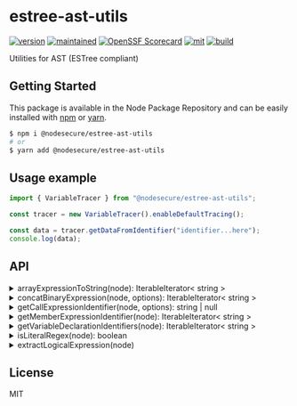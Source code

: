 # estree-ast-utils

[![version](https://img.shields.io/github/package-json/v/NodeSecure/js-x-ray?filename=workspaces%2Festree-ast-utils%2Fpackage.json&style=for-the-badge)](https://www.npmjs.com/package/@nodesecure/estree-ast-utils)
[![maintained](https://img.shields.io/badge/Maintained%3F-yes-green.svg?style=for-the-badge)](https://github.com/NodeSecure/js-x-ray/blob/master/workspaces/estree-ast-utils/graphs/commit-activity)
[![OpenSSF
Scorecard](https://api.securityscorecards.dev/projects/github.com/NodeSecure/js-x-ray/badge?style=for-the-badge)](https://api.securityscorecards.dev/projects/github.com/NodeSecure/js-x-ray)
[![mit](https://img.shields.io/github/license/NodeSecure/js-x-ray?style=for-the-badge)](https://github.com/NodeSecure/js-x-ray/blob/master/workspaces/estree-ast-utils/LICENSE)
[![build](https://img.shields.io/github/actions/workflow/status/NodeSecure/js-x-ray/estree-ast-utils.yml?style=for-the-badge)](https://github.com/NodeSecure/js-x-ray/actions?query=workflow%3A%22estree+ast+utils+CI%22)

Utilities for AST (ESTree compliant)

## Getting Started

This package is available in the Node Package Repository and can be easily installed with [npm](https://docs.npmjs.com/getting-started/what-is-npm) or [yarn](https://yarnpkg.com).

```bash
$ npm i @nodesecure/estree-ast-utils
# or
$ yarn add @nodesecure/estree-ast-utils
```

## Usage example

```js
import { VariableTracer } from "@nodesecure/estree-ast-utils";

const tracer = new VariableTracer().enableDefaultTracing();

const data = tracer.getDataFromIdentifier("identifier...here");
console.log(data);
```

## API

<details><summary>arrayExpressionToString(node): IterableIterator< string ></summary>

Translate an ESTree ArrayExpression into an iterable of Literal value.

```js
["foo", "bar"];
```

will return `"foo"` then `"bar"`.

</details>

<details><summary>concatBinaryExpression(node, options): IterableIterator< string ></summary>

Return all Literal part of a given Binary Expression.

```js
"foo" + "bar";
```

will return `"foo"` then `"bar"`.

One of the options of the method is `stopOnUnsupportedNode`, if true it will throw an Error if the left or right side of the Expr is not a supported type.

</details>

<details><summary>getCallExpressionIdentifier(node, options): string | null</summary>

Return the identifier name of the CallExpression (or null if there is none).

```js
foobar();
```

will return `"foobar"`.

One of the options of the method is `resolveCallExpression` (which is true by default).

Sometimes you don't want to resolve/jump early CallExpression like in the following example:
```js
require('./file.js')();
//     ^ Second     ^ First
```

With **resolveCallExpression** equal to **false** the function return `null`.


</details>

<details><summary>getMemberExpressionIdentifier(node): IterableIterator< string ></summary>

Return the identifier name of the CallExpression (or null if there is none).

```js
foo.bar();
```

will return `"foo"` then `"bar"`.

</details>

<details><summary>getVariableDeclarationIdentifiers(node): IterableIterator< string ></summary>

Get all variables identifier name.

```js
const [foo, bar] = [1, 2];
```

will return `"foo"` then `"bar"`.

</details>

<details><summary>isLiteralRegex(node): boolean</summary>

Return `true` if the given Node is a Literal Regex Node.

```js
/^hello/g;
```

</details>

<details><summary>extractLogicalExpression(node)</summary>

Extract all LogicalExpression recursively and return an IterableIterator of 

```ts
{ operator: "||" | "&&" | "??", node: any }
```

For the following code example

```js
freeGlobal || freeSelf || Function('return this')();
```

The extract will return three parts
- freeGlobal
- freeSelf
- and finally `Function('return this')();`

</details>

## License

MIT
